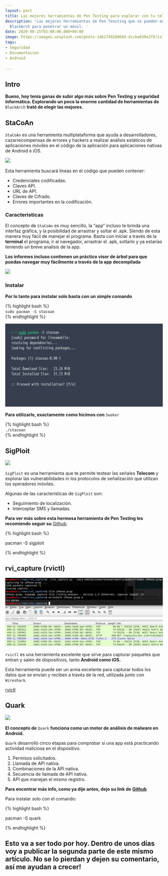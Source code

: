 ```yaml
---
layout: post
title: Las mejores herramientas de Pen Testing para explorar con tu teléfono
description: 'Las mejores herramientas de Pen Tensting que se pueden encontrar en
  BlackArch para penetrar un móvil. '
date: 2020-08-25T03:00:00.000+00:00
image: https://images.unsplash.com/photo-1461749280684-dccba630e2f6?ixlib=rb-1.2.1&ixid=MnwxMjA3fDB8MHxwaG90by1wYWdlfHx8fGVufDB8fHx8&auto=format&fit=crop&w=869&q=80
tags:
- Seguridad
- Documentacion
- Android

---
```

## Intro

**Bueno, hoy tenía ganas de subir algo más sobre Pen Testing y seguridad informática. Explorando un poco la enorme cantidad de herramientas de** `BlackArch` **traté de elegir las mejores.**

## StaCoAn

`StaCoAn` es una herramienta multiplataforma que ayuda a desarrolladores, cazarrecompensas de errores y hackers a realizar análisis estáticos de aplicaciones móviles en el código de la aplicación para aplicaciones nativas de Android e iOS.

![](https://raw.githubusercontent.com/vincentcox/StaCoAn/master/resources/header_stacoan-01.png)

Esta herramienta buscará líneas en el código que pueden contener:

* Credenciales codificadas.
* Claves API.
* URL de API.
* Claves de Cifrado.
* Errores importantes en la codificación.

### Caracteristicas

El concepto de `StaCoAn` es muy sencillo, la “app” incluso te brinda una interfaz gráfica, y la posibilidad de arrastrar y soltar el .apk. Siendo de esta manera muy fácil de manejar el programa. Basta con iniciar a través de la **terminal** el programa, ir al navegador, arrastrar el .apk, soltarlo y ya estarías teniendo un breve analisis de la app.

**Los informes incluso contienen un práctico visor de árbol para que puedas navegar muy fácilmente a través de la app decompilada**

![](https://github.com/vincentcox/StaCoAn/raw/master/resources/mockup_screenshot.png)

### Instalar

**Por lo tanto para instalar solo basta con un simple comando**

{% highlight bash %}  
`sudo pacman -S stacoan`  
{% endhighlight %}

![](/images/posts/pacman.png)

**Para utilizarlo, exactamente como hicimos con** `Seeker`

{% highlight bash %}  
`./stacoan`  
{% endhighlight %}

## SigPloit

![](https://images.unsplash.com/photo-1563206767-5b18f218e8de?ixlib=rb-1.2.1&ixid=MnwxMjA3fDB8MHxwaG90by1wYWdlfHx8fGVufDB8fHx8&auto=format&fit=crop&w=869&q=80)

`SigPloit` es una herramienta que te permite testear las señales **Telecom** y explorar las vulnerabilidades in los protocolos de señalización que utilizan los operadores móviles.

Algunas de las caracteristicas de `SigPloit` son:

* Seguimiento de localización.
* Interceptar SMS y llamadas.

**Para ver más sobre esta hermosa herramienta de Pen Testing les recomiendo seguir su** [Github](https://github.com/SigPloiter/SigPloit).

{% highlight bash %}

pacman -S sigploit

{% endhighlight %}

## rvi_capture (rvictl)

![](/images/posts/rvicapture.jpg)

`rvictl` es una herramienta excelente que sirve para capturar paquetes que entran y salen de dispositivos, tanto **Android como iOS.**

Esta herramienta puede ser un arma excelente para capturar todos los datos que se envían y reciben a través de la red, utilizada junto con `Wireshark`.

[rvictl](http://localhost:1313/posts/las-mejores-herramientas-de-pen-testing-para-explorar-con-tu-tel%C3%A9fono/rvictl)

## Quark

![](https://camo.githubusercontent.com/6bc95becd91a926ecaea0c89dcb2ca85e86d3070ab8a2d62254af3a23c9509df/68747470733a2f2f692e696d6775722e636f6d2f6e7a346d386b722e706e67.png)

**El concepto de** `Quark` **funciona como un motor de análisis de malware en Android.**

`Quark` desarrolló cinco etapas para comprobar si una app está practicando actividad maliciosa en el dispositivo.

1. Permisos solicitados.
2. Llamada de API nativa.
3. Combinaciones de la API nativa.
4. Secuencia de llamada de API nativa.
5. API que manejan el mismo registro.

**Para encontrar más info, como ya dije antes, dejo su link de** [**Github**](https://github.com/quark-engine/quark-engine)

Para instalar solo con el comando:

{% highlight bash %}

pacman -S quark

{% endhighlight %}

## Esto va a ser todo por hoy. Dentro de unos días voy a publicar la segunda parte de este mismo artículo. No se lo pierdan y dejen su comentario, así me ayudan a crecer!